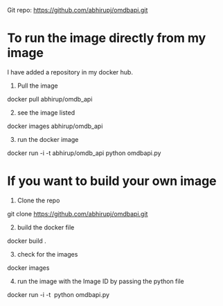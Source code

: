 Git repo: https://github.com/abhirupj/omdbapi.git

# To run the image directly from my image

I have added a repository in my docker hub.

1) Pull the image

docker pull abhirup/omdb_api

2) see the image listed

docker images abhirup/omdb_api

3) run the docker image 

docker run -i -t abhirup/omdb_api python omdbapi.py

# If you want to build your own image

1) Clone the repo

git clone https://github.com/abhirupj/omdbapi.git

2) build the docker file

docker build .

3) check for the images

docker images

4) run the image with the Image ID by passing the python file

docker run -i -t <IMAGE ID> python omdbapi.py
